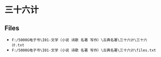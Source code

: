# 三十六计

## Files

- `F:/5000G电子书\I01-文学（小说 诗歌 名著 写作）\古典名著\三十六计\三十六计.txt`
- `F:/5000G电子书\I01-文学（小说 诗歌 名著 写作）\古典名著\三十六计\files.txt`
